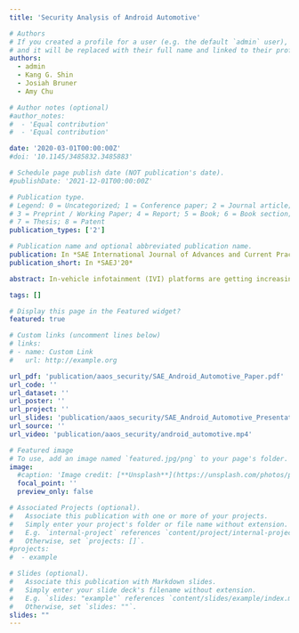 ```yaml
---
title: 'Security Analysis of Android Automotive'

# Authors
# If you created a profile for a user (e.g. the default `admin` user), write the username (folder name) here
# and it will be replaced with their full name and linked to their profile.
authors:
  - admin
  - Kang G. Shin
  - Josiah Bruner
  - Amy Chu

# Author notes (optional)
#author_notes:
#  - 'Equal contribution'
#  - 'Equal contribution'

date: '2020-03-01T00:00:00Z'
#doi: '10.1145/3485832.3485883'

# Schedule page publish date (NOT publication's date).
#publishDate: '2021-12-01T00:00:00Z'

# Publication type.
# Legend: 0 = Uncategorized; 1 = Conference paper; 2 = Journal article;
# 3 = Preprint / Working Paper; 4 = Report; 5 = Book; 6 = Book section;
# 7 = Thesis; 8 = Patent
publication_types: ['2']

# Publication name and optional abbreviated publication name.
publication: In *SAE International Journal of Advances and Current Practices in Mobility, 2/2020*
publication_short: In *SAEJ'20*

abstract: In-vehicle infotainment (IVI) platforms are getting increasingly connected. Besides OEM apps and services, the next generation of IVI platforms are expected to offer integration of third-party apps. Under this anticipated business model, vehicular sensor and event data can be collected and shared with selected third-party apps. To accommodate this trend, Google has been pushing towards standardization among proprietary IVI operating systems with their Android Automotive platform which runs natively on the vehicle’s IVI platform. Unlike Android Auto’s limited functionality of display-projecting certain smartphone apps to the IVI screen, Android Automotive will have access to the in-vehicle network (IVN), and will be able to read and share various vehicular sensor data with third-party apps. This increased connectivity opens new business opportunities for both the car manufacturer as well as third-party businesses, but also introduces a new attack surface on the vehicle. Therefore, Android Automotive must have a secure system architecture to prevent any potential attacks that might compromise the security and privacy of the vehicle and the driver. In particular, malicious third-party entities could remotely compromise a vehicle's functionalities and impact the vehicle safety, causing financial and operational damage to the vehicle, as well as compromise the driver’s privacy and safety. This paper presents an Android Automotive system architecture and provides guidelines for conducting a high-level security analysis. It also describes what countermeasures have already been taken by Google to prevent potential attacks, and discusses what still needs to be done in order to offer a secure and privacy-preserving Android experience for next-generation IVI platforms.

tags: []

# Display this page in the Featured widget?
featured: true

# Custom links (uncomment lines below)
# links:
# - name: Custom Link
#   url: http://example.org

url_pdf: 'publication/aaos_security/SAE_Android_Automotive_Paper.pdf'
url_code: ''
url_dataset: ''
url_poster: ''
url_project: ''
url_slides: 'publication/aaos_security/SAE_Android_Automotive_Presentation.pdf'
url_source: ''
url_video: 'publication/aaos_security/android_automotive.mp4'

# Featured image
# To use, add an image named `featured.jpg/png` to your page's folder.
image:
  #caption: 'Image credit: [**Unsplash**](https://unsplash.com/photos/pLCdAaMFLTE)'
  focal_point: ''
  preview_only: false

# Associated Projects (optional).
#   Associate this publication with one or more of your projects.
#   Simply enter your project's folder or file name without extension.
#   E.g. `internal-project` references `content/project/internal-project/index.md`.
#   Otherwise, set `projects: []`.
#projects:
#  - example

# Slides (optional).
#   Associate this publication with Markdown slides.
#   Simply enter your slide deck's filename without extension.
#   E.g. `slides: "example"` references `content/slides/example/index.md`.
#   Otherwise, set `slides: ""`.
slides: ""
---
```


